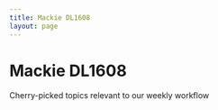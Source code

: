 ```yaml
---
title: Mackie DL1608
layout: page
---
```


# Mackie DL1608
Cherry-picked topics relevant to our weekly workflow

